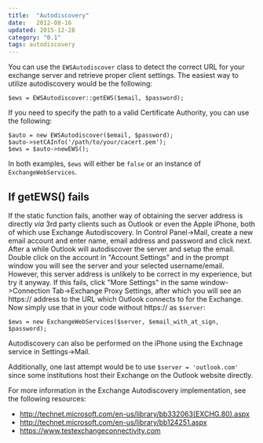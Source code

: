 ```yaml
---
title:  "Autodiscovery"
date:   2012-08-16
updated: 2015-12-28
category: "0.1"
tags: autodiscovery
---
```

You can use the `EWSAutodiscover` class to detect the correct URL for your
exchange server and retrieve proper client settings. The easiest way to utilize
autodiscovery would be the following:

```php?start_inline=1
$ews = EWSAutodiscover::getEWS($email, $password);
```

If you need to specify the path to a valid Certificate Authority, you can use
the following:

```php?start_inline=1
$auto = new EWSAutodiscover($email, $password);
$auto->setCAInfo('/path/to/your/cacert.pem');
$ews = $auto->newEWS();
```

In both examples, `$ews` will either be `false` or an instance of
`ExchangeWebServices`.

## If getEWS() fails

If the static function fails, another way of obtaining the server address is
directly _via_ 3rd party clients such as Outlook or even the Apple iPhone, both
of which use Exchange Autodiscovery. In Control Panel->Mail, create a new email
account and enter name, email address and password and click next. After a while
Outlook will autodiscover the server and setup the email. Double click on the
account in "Account Settings" and in the prompt window you will see the server
and your selected username/email. However, this server address is unlikely to be
correct in my experience, but try it anyway. If this fails, click "More
Settings" in the same window->Connection Tab->Exchange Proxy Settings, after
which you will see an https:// address to the URL which Outlook connects to for
the Exchange. Now simply use that in your code without https:// as `$server`:

```php?start_inline=1
$ews = new ExchangeWebServices($server, $email_with_at_sign, $password);
```
Autodiscovery can also be performed on the iPhone using the Exchnage service in
Settings->Mail. 

Additionally, one last attempt would be to use `$server = 'outlook.com'` since
some institutions host their Exchange on the Outlook website directly. 

For more information in the Exchange Autodiscovery implementation, see the
following resources:

* http://technet.microsoft.com/en-us/library/bb332063(EXCHG.80).aspx
* http://technet.microsoft.com/en-us/library/bb124251.aspx
* https://www.testexchangeconnectivity.com
